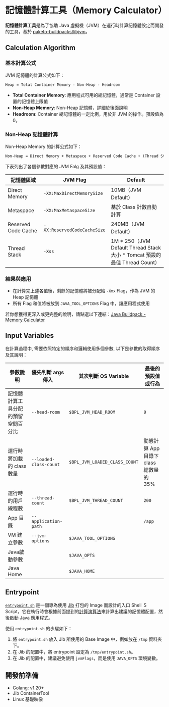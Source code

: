 # 記憶體計算工具（Memory Calculator）

**記憶體計算工具**是為了協助 Java
虛擬機（JVM）在運行時計算記憶體設定而開發的工具，基於 [paketo-buildpacks/libjvm](https://github.com/paketo-buildpacks/libjvm/)。

## Calculation Algorithm

### 基本計算公式

JVM 記憶體的計算公式如下：

```markdown
Heap = Total Container Memory - Non-Heap - Headroom
```

- **Total Container Memory**: 應用程式可用的總記憶體，通常是 Container 設置的記憶體上限值
- **Non-Heap Memory**: Non-Heap 記憶體，詳細於後面說明
- **Headroom**: Container 總記憶體的一定比例，用於非 JVM 的操作。預設值為 0。

### Non-Heap 記憶體計算

Non-Heap Memory 的計算公式如下：

```markdown
Non-Heap = Direct Memory + Metaspace + Reserved Code Cache + (Thread Stack * Thread Count)
```

下表列出了各個參數對應的 JVM Falg 及其預設值：

| 記憶體區域 | JVM Flag | Default |
|-----------|----------|---------|
| Direct Memory | `-XX:MaxDirectMemorySize` | 10MB（JVM Default） |
| Metaspace | `-XX:MaxMetaspaceSize` | 基於 Class 計數自動計算 |
| Reserved Code Cache | `-XX:ReservedCodeCacheSize` | 240MB（JVM Default） |
| Thread Stack | `-Xss` | 1M * 250（JVM Default Thread Stack 大小 * Tomcat 預設的最佳 Thread Count） |

### 結果與應用

- 在計算完上述各值後，剩餘的記憶體將被分配給 `-Xmx` Flag，作為 JVM 的 Heap 記憶體
- 所有 Flag 和值將被放到 `JAVA_TOOL_OPTIONS` Flag 中，讓應用程式使用

若你想獲得更深入或更完整的說明，請點選以下連結：[Java Buildpack - Memory Calculator](https://paketo.io/docs/reference/java-reference/#memory-calculator)

## Input Variables

在計算過程中, 需要依照特定的順序和邏輯使用多個參數, 以下是參數的取得順序及其說明：

| 參數說明 | 優先判斷 args 傳入  | 其次判斷 OS Variable | 最後的預設值或行為 |
|---|---|---|---|
| 記憶體計算工具分配的預留空間百分比 | `--head-room` | `$BPL_JVM_HEAD_ROOM` | `0` |
| 運行時將加載的 class 數量 | `--loaded-class-count ` | `$BPL_JVM_LOADED_CLASS_COUNT ` | 動態計算 App 目錄下 class 總數量的 35% |
| 運行時的用戶線程數 | `--thread-count` | `$BPL_JVM_THREAD_COUNT` | `200` |
| App 目錄 | `--application-path` | | `/app` |
| VM 建立參數 | `--jvm-options` | `$JAVA_TOOL_OPTIONS` | |
| Java啟動參數 |   | `$JAVA_OPTS ` | |
| Java Home |   | `$JAVA_HOME ` | |

## Entrypoint

[`entrypoint.sh`](./entrypoint.sh) 是一個專為使用 [Jib](https://github.com/GoogleContainerTools/jib) 打包的 Image 而設計的入口 Shell ＳScript，它在執行時會根據前面提到的[計算演算法](#calculation-algorithm)來計算出建議的記憶體配置，然後啟動 Java 應用程式。

使用 `entrypoint.sh` 的步驟如下：

1. 將 `entrypoint.sh` 放入 Jib 所使用的 Base Image 中，例如放在 `/tmp` 資料夾下。
2. 在 Jib 的配置中，將 entrypoint 設定為 `/tmp/entrypoint.sh`。
3. 在 Jib 的配置中，建議避免使用 `jvmFlags`，而是使用 `JAVA_OPTS` 環境變數。

## 開發前準備

- Golang: v1.20+
- Jib ContainerTool
- Linux 基礎映像

